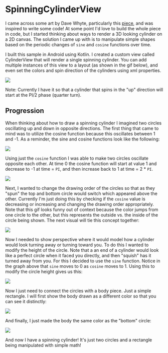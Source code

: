 # SpinningCylinderView
I came across some art by Dave Whyte, particularly this [piece](https://www.instagram.com/p/B3dHAHCHSrv/?utm_source=ig_embed&utm_campaign=embed_video_watch_again), and was inspired to write some code! At some point I'd love to build the whole piece in code, but I started thinking about ways to render a 3D looking cylinder on a 2D canvas. The solution I came up with is to manipulate simple shapes based on the periodic changes of `sine` and `cosine` functions over time. 

I built this sample in Android using Kotlin. I created a custom view called CylinderView that will render a single spinning cylinder. You can add multiple instances of this view to a layout (as shown in the gif below), and even set the colors and spin direction of the cylinders using xml properties.

![](docs/cylinder-spin.gif)

Note: Currently I have it so that a cylinder that spins in the "up" direction will start at the PI/2 phase (quarter turn).

## Progression

When thinking about how to draw a spinning cylinder I imagined two circles oscillating up and down in opposite directions. The first thing that came to mind was to utilize the cosine function because this oscillates between 1 and -1. As a reminder, the sine and cosine functions look like the following:

![](docs/sine-cosine-small.png)

Using just the `cosine` function I was able to make two circles oscillate opposite each other. At time 0 the cosine function will start at value 1 and decrease to -1 at time = `PI`, and then increase back to 1 at time = 2 * `PI`.

![](docs/progression_1.gif)

Next, I wanted to change the drawing order of the circles so that as they "spun" the top and bottom circle would switch which appeared above the other. Currently I'm just doing this by checking if the `cosine` value is decreasing or increasing and changing the drawing order appropriately. Note that this gif looks funny out of context because the color jumps from one circle to the other, but this represents the outside vs. the inside of the circle being shown. The next visual will tie this concept together:

![](docs/progression_2.gif)

Now I needed to show perspective where it would model how a cylinder would look turning away or turning toward you. To do this I wanted to modify the height of the circle. Note that a an end of a cylinder would look like a perfect circle when it faced you directly, and then "squish" has it turned away from you. For this I decided to use the `sine` function. Notice in the graph above that `sine` moves to 0 as `cosine` moves to 1. Using this to modify the circle height gives us this:

![](docs/progression_3.gif)
 
Now I just need to connect the circles with a body piece. Just a simple rectangle. I will first show the body drawn as a different color so that you can see it distinctly:
 
 ![](docs/progression_4.gif)
 
 And finally, I just made the body the same color as the "bottom" circle:
 
 ![](docs/progression_5.gif)
 
 And now I have a spinning cylinder! It's just two circles and a rectangle being manipulated with simple math!
